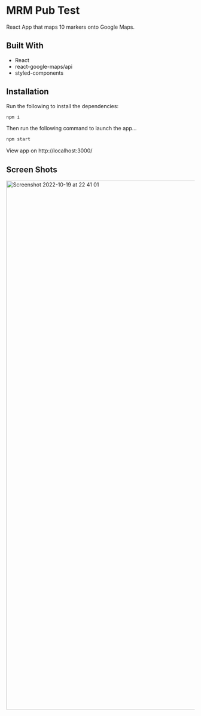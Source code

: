 # MRM Pub Test

React App that maps 10 markers onto Google Maps.

## Built With

* React
* react-google-maps/api
* styled-components

## Installation

Run the following to install the dependencies:
```bash
npm i
```

Then run the following command to launch the app...
```bash
npm start
```

View app on http://localhost:3000/

## Screen Shots
<img width="1416" alt="Screenshot 2022-10-19 at 22 41 01" src="https://user-images.githubusercontent.com/77475964/196816217-dcc20476-6e19-4125-8acf-57ed2f53a07b.png">
